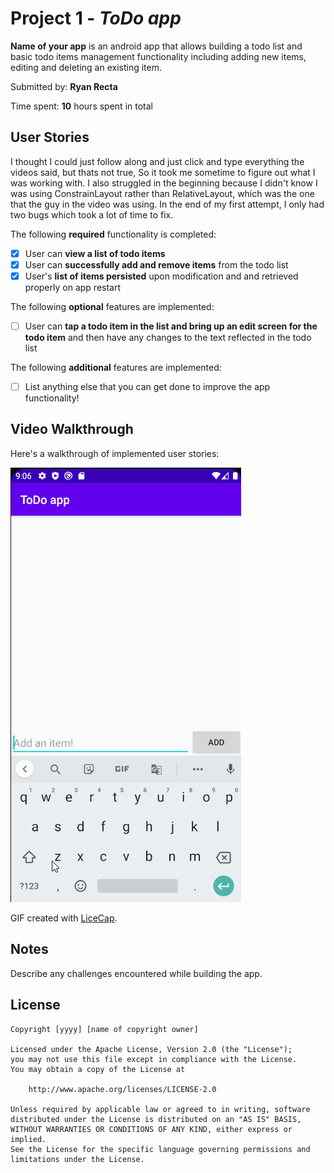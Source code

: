 # Project 1 - *ToDo app*

**Name of your app** is an android app that allows building a todo list and basic todo items management functionality including adding new items, editing and deleting an existing item.

Submitted by: **Ryan Recta**

Time spent: **10** hours spent in total

## User Stories
I thought I could just follow along and just click and type everything the videos said, but thats not true, So it took me sometime to figure out what I was working with. I also struggled in the
beginning because I didn't know I was using ConstrainLayout rather than RelativeLayout, which was the one that the guy in the video was using. In the end of my first attempt, I only had two bugs
which took a lot of time to fix.

The following **required** functionality is completed:

* [x] User can **view a list of todo items**
* [x] User can **successfully add and remove items** from the todo list
* [x] User's **list of items persisted** upon modification and and retrieved properly on app restart

The following **optional** features are implemented:

* [ ] User can **tap a todo item in the list and bring up an edit screen for the todo item** and then have any changes to the text reflected in the todo list

The following **additional** features are implemented:

* [ ] List anything else that you can get done to improve the app functionality!

## Video Walkthrough

Here's a walkthrough of implemented user stories:

<img src='Walkthrough.gif' title='Video Walkthrough' width='' alt='Video Walkthrough' />

GIF created with [LiceCap](http://www.cockos.com/licecap/).

## Notes

Describe any challenges encountered while building the app.

## License

    Copyright [yyyy] [name of copyright owner]

    Licensed under the Apache License, Version 2.0 (the "License");
    you may not use this file except in compliance with the License.
    You may obtain a copy of the License at

        http://www.apache.org/licenses/LICENSE-2.0

    Unless required by applicable law or agreed to in writing, software
    distributed under the License is distributed on an "AS IS" BASIS,
    WITHOUT WARRANTIES OR CONDITIONS OF ANY KIND, either express or implied.
    See the License for the specific language governing permissions and
    limitations under the License.
